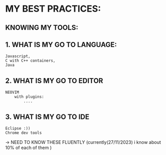 # MY BEST PRACTICES: 

## KNOWING MY TOOLS: 
## 1. WHAT IS MY GO TO LANGUAGE: 
    Javascript,  
    C with C++ containers, 
    Java 

## 2. WHAT IS MY GO TO EDITOR 
    NEOVIM
        with plugins: 
            .... 

## 3. WHAT IS MY GO TO IDE
    Eclipse :)) 
    Chrome dev tools 

-> NEED TO KNOW THESE FLUENTLY (currently(27/11/2023) i know about 10% of each of them ) 
